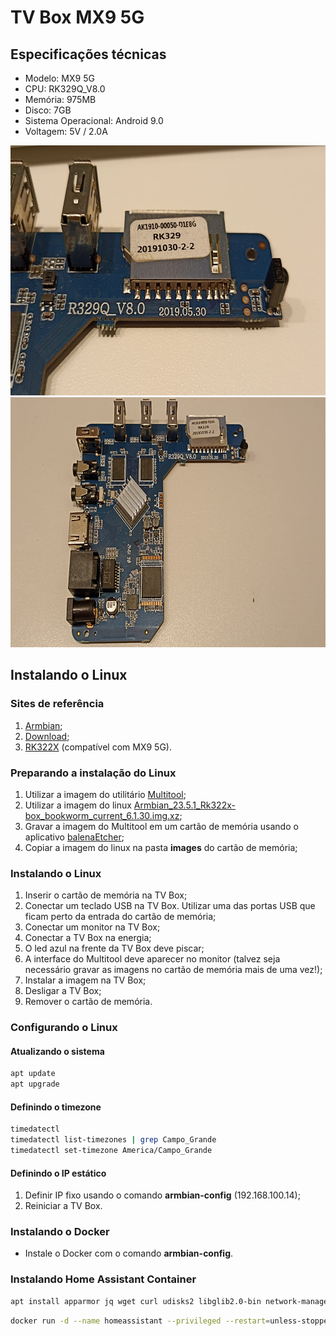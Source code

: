 # TV Box MX9 5G

## Especificações técnicas

- Modelo: MX9 5G
- CPU: RK329Q_V8.0
- Memória: 975MB
- Disco: 7GB
- Sistema Operacional: Android 9.0
- Voltagem: 5V / 2.0A

<img src="./motherboard-1.jpg" height="400">

<img src="./motherboard-2.jpg" height="400">

## Instalando o Linux

### Sites de referência

1. [Armbian](https://www.armbian.com/);
2. [Download](https://www.armbian.com/download/?device_support=Supported);
3. [RK322X](https://forum.armbian.com/topic/12656-csc-armbian-for-rk322x-tv-boxes/) (compatível com MX9 5G).

### Preparando a instalação do Linux

1. Utilizar a imagem do utilitário [Multitool](https://www.dropbox.com/scl/fi/5hobx8t6v74uqrkcdd0mw/multitool.img.xz?rlkey=5iv2n239cdiqk03i8zbbifyi3&dl=0);
2. Utilizar a imagem do linux [Armbian_23.5.1_Rk322x-box_bookworm_current_6.1.30.img.xz](https://www.dropbox.com/scl/fi/ki1av7pwmq5rxkkkpa3y0/Armbian_23.5.1_Rk322x-box_bookworm_current_6.1.30.img.xz?rlkey=v94hdqhp9z0ftwwpkuln0vjzb&dl=0);
3. Gravar a imagem do Multitool em um cartão de memória usando o aplicativo [balenaEtcher](https://www.dropbox.com/s/airlf91bq0633wb/balenaEtcher-Setup-1.7.9.zip?dl=0);
4. Copiar a imagem do linux na pasta **images** do cartão de memória;

### Instalando o Linux

1. Inserir o cartão de memória na TV Box;
2. Conectar um teclado USB na TV Box. Utilizar uma das portas USB que ficam perto da entrada do cartão de memória;
3. Conectar um monitor na TV Box;
4. Conectar a TV Box na energia;
5. O led azul na frente da TV Box deve piscar;
6. A interface do Multitool deve aparecer no monitor (talvez seja necessário gravar as imagens no cartão de memória mais de uma vez!);
7. Instalar a imagem na TV Box;
8. Desligar a TV Box;
9. Remover o cartão de memória.

### Configurando o Linux

#### Atualizando o sistema

```bash
apt update
apt upgrade
```

#### Definindo o timezone

```bash
timedatectl
timedatectl list-timezones | grep Campo_Grande
timedatectl set-timezone America/Campo_Grande
```

#### Definindo o IP estático

1. Definir IP fixo usando o comando **armbian-config** (192.168.100.14);
2. Reiniciar a TV Box.

### Instalando o Docker

- Instale o Docker com o comando **armbian-config**.

### Instalando Home Assistant Container

```bash
apt install apparmor jq wget curl udisks2 libglib2.0-bin network-manager dbus lsb-release systemd-journal-remote systemd-resolved -y
```

```bash
docker run -d --name homeassistant --privileged --restart=unless-stopped -e TZ=America/Campo_Grande -v /home/homeassistant:/config --network=host ghcr.io/home-assistant/home-assistant:stable
```
